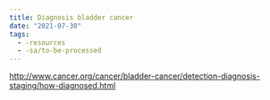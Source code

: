 ```yaml
---
title: Diagnosis bladder cancer
date: "2021-07-30"
tags:
  - -resources
  - -sa/to-be-processed
---
```


<http://www.cancer.org/cancer/bladder-cancer/detection-diagnosis-staging/how-diagnosed.html>


